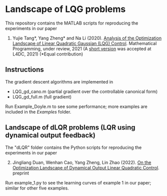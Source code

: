 # Landscape of LQG problems

This repository contains the MATLAB scripts for reproducing the experiments in our paper

1) Yujie Tang*, Yang Zheng* and Na Li (2020). [Analysis of the Optimization Landscape of Linear Quadratic Gaussian (LQG) Control](https://arxiv.org/abs/2102.04393). Mathematical Programming, under review, 2021 (A [short version](http://proceedings.mlr.press/v144/tang21a/tang21a.pdf) was accepted at L4DC, 2021) (*Equal contribution)
 

## Instructions
The gradient descent algorithms are implemented in 
* LQG_gd_cano.m (partial gradient over the controllable canonical form) 
* LQG_gd_full.m (full gradient)


Run Example_Doyle.m to see some performance; more examples are included in the *Examples* folder.

## Landscape of dLQR problems (LQR using dynamical output feedback)

The "dLQR" folder contains the Python scripts for reproducing the experiments in our paper

2) Jingliang Duan, Wenhan Cao, Yang Zheng, Lin Zhao (2022). [On the Optimization Landscape of Dynamical Output Linear Quadratic Control](https://arxiv.org/abs/2109.13132). preprint

Run example_1.py to see the learning curves of example 1 in our paper; similar for other five examples.
